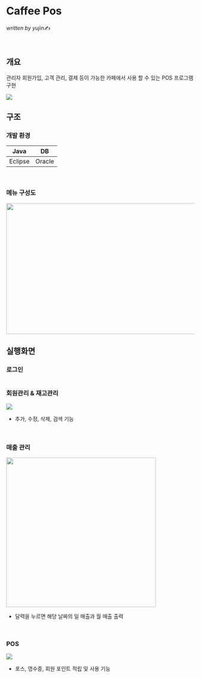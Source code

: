 # Caffee Pos 
*written by yujin*✍

<br/>

## 개요

관리자 회원가입, 고객 관리, 결제 등이 가능한 카페에서 사용 할 수 있는 POS 프로그램 구현
 

<img src="https://user-images.githubusercontent.com/46274903/97671651-02597600-1acc-11eb-9531-ae6e643dcafc.PNG" width=""  height="">

##  구조

### 개발 환경
| Java | DB | 
|--|--|
| Eclipse | Oracle | 

<br/>

### 메뉴 구성도
<img src="https://user-images.githubusercontent.com/46274903/96421686-05ce4100-1232-11eb-98c9-c2840bc038b1.png" width="750"  height="350">

<br/>

## 실행화면 

### 로그인
<img src="" width=""  height="">
<br/>

### 회원관리 & 재고관리

<img src="https://user-images.githubusercontent.com/46274903/97672260-0fc33000-1acd-11eb-882b-147b30ce943f.PNG" width=""  height="">

- 추가, 수정, 삭제, 검색 기능
<br/>

### 매출 관리
<img src="https://user-images.githubusercontent.com/46274903/97672347-3a14ed80-1acd-11eb-8bb5-a7312cd202fd.PNG" width="400"  height="400">

- 달력을 누르면 해당 날짜의 일 매출과 월 매출 출력
<br/>

### POS
<img src="https://user-images.githubusercontent.com/46274903/97672656-bf000700-1acd-11eb-920e-959db2689891.png" width=""  height="">

- 포스, 영수증, 회원 포인트 적립 및 사용 기능
